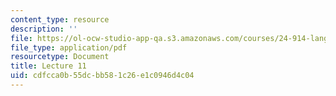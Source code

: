 ```yaml
---
content_type: resource
description: ''
file: https://ol-ocw-studio-app-qa.s3.amazonaws.com/courses/24-914-language-variation-and-change-spring-2019/cdfcca0b55dcbb581c26e1c0946d4c04_MIT24_914s19_lec11.pdf
file_type: application/pdf
resourcetype: Document
title: Lecture 11
uid: cdfcca0b-55dc-bb58-1c26-e1c0946d4c04
---
```


